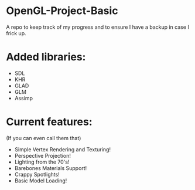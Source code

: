 # OpenGL-Project-Basic
 A repo to keep track of my progress and to ensure I have a backup in case I frick up.

# Added libraries:
- SDL
- KHR
- GLAD
- GLM
- Assimp

# Current features:
(If you can even call them that)

- Simple Vertex Rendering and Texturing!
- Perspective Projection!
- Lighting from the 70's!
- Barebones Materials Support!
- Crappy Spotlights!
- Basic Model Loading!